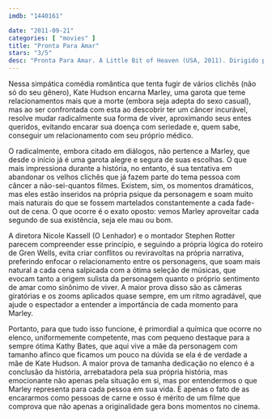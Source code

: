 ```yaml
---
imdb: "1440161"

date: "2011-09-21"
categories: [ "movies" ]
title: "Pronta Para Amar"
stars: "3/5"
desc: "Pronta Para Amar. A Little Bit of Heaven (USA, 2011). Dirigido por Nicole Kassell. Escrito por Gren Wells. Com Kate Hudson, Gael García Bernal, Kathy Bates, Lucy Punch, Romany Malco, Rosemarie DeWitt, Whoopi Goldberg, Treat Williams, Steven Weber."
---
```

Nessa simpática comédia romântica que tenta fugir de vários clichês (não só do seu gênero), Kate Hudson encarna Marley, uma garota que teme relacionamentos mais que a morte (embora seja adepta do sexo casual), mas ao ser confrontada com esta ao descobrir ter um câncer incurável, resolve mudar radicalmente sua forma de viver, aproximando seus entes queridos, evitando encarar sua doença com seriedade e, quem sabe, conseguir um relacionamento com seu próprio médico.

O radicalmente, embora citado em diálogos, não pertence a Marley, que desde o início já é uma garota alegre e segura de suas escolhas. O que mais impressiona durante a história, no entanto, é sua tentativa em abandonar os velhos clichês que já fazem parte do tema pessoa com câncer a não-sei-quantos filmes. Existem, sim, os momentos dramáticos, mas eles estão inseridos na própria psique da personagem e soam muito mais naturais do que se fossem martelados constantemente a cada fade-out de cena. O que ocorre é o exato oposto: vemos Marley aproveitar cada segundo de sua existência, seja ele mau ou bom.

A diretora Nicole Kassell (O Lenhador) e o montador Stephen Rotter parecem compreender esse princípio, e seguindo a própria lógica do roteiro de Gren Wells, evita criar conflitos ou reviravoltas na própria narrativa, preferindo enfocar o relacionamento entre os personagens, que soam mais natural a cada cena salpicada com a ótima seleção de músicas, que evocam tanto a origem sulista da personagem quanto o próprio sentimento de amar como sinônimo de viver. A maior prova disso são as câmeras giratórias e os zooms aplicados quase sempre, em um ritmo agradável, que ajude o espectador a entender a importância de cada momento para Marley.

Portanto, para que tudo isso funcione, é primordial a química que ocorre no elenco, uniformemente competente, mas com pequeno destaque para a sempre ótima Kathy Bates, que aqui vive a mãe da personagem com tamanho afinco que ficamos um pouco na dúvida se ela é de verdade a mãe de Kate Hudson. A maior prova de tamanha dedicação no elenco é a conclusão da história, arrebatadora pela sua própria história, mas emocionante não apenas pela situação em si, mas por entendermos o que Marley representa para cada pessoa em sua vida. E apenas o fato de as encararmos como pessoas de carne e osso é mérito de um filme que comprova que não apenas a originalidade gera bons momentos no cinema.

